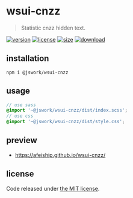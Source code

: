 # wsui-cnzz
> Statistic cnzz hidden text.

[![version][version-image]][version-url]
[![license][license-image]][license-url]
[![size][size-image]][size-url]
[![download][download-image]][download-url]

## installation
```shell
npm i @jswork/wsui-cnzz
```

## usage
```scss
// use sass
@import '~@jswork/wsui-cnzz/dist/index.scss';
// use css
@import '~@jswork/wsui-cnzz/dist/style.css';
```

## preview
- https://afeiship.github.io/wsui-cnzz/

## license
Code released under [the MIT license](https://github.com/afeiship/wsui-cnzz/blob/master/LICENSE.txt).

[version-image]: https://img.shields.io/npm/v/@jswork/wsui-cnzz
[version-url]: https://npmjs.org/package/@jswork/wsui-cnzz

[license-image]: https://img.shields.io/npm/l/@jswork/wsui-cnzz
[license-url]: https://github.com/afeiship/wsui-cnzz/blob/master/LICENSE.txt

[size-image]: https://img.shields.io/bundlephobia/minzip/@jswork/wsui-cnzz
[size-url]: https://github.com/afeiship/wsui-cnzz/blob/master/dist/wsui-cnzz.min.js

[download-image]: https://img.shields.io/npm/dm/@jswork/wsui-cnzz
[download-url]: https://www.npmjs.com/package/@jswork/wsui-cnzz

